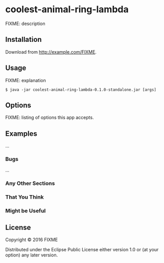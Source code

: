 # coolest-animal-ring-lambda

FIXME: description

## Installation

Download from http://example.com/FIXME.

## Usage

FIXME: explanation

    $ java -jar coolest-animal-ring-lambda-0.1.0-standalone.jar [args]

## Options

FIXME: listing of options this app accepts.

## Examples

...

### Bugs

...

### Any Other Sections
### That You Think
### Might be Useful

## License

Copyright © 2016 FIXME

Distributed under the Eclipse Public License either version 1.0 or (at
your option) any later version.
